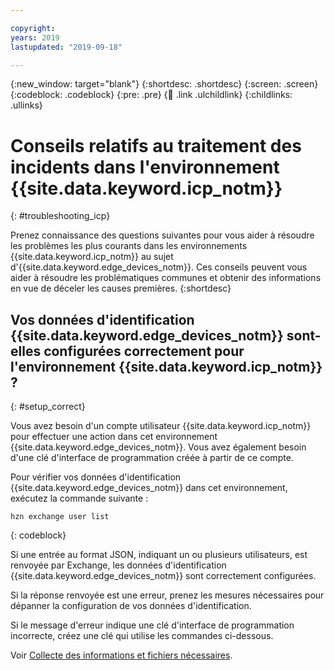 ```yaml
---

copyright:
years: 2019
lastupdated: "2019-09-18"

---
```


{:new_window: target="blank"}
{:shortdesc: .shortdesc}
{:screen: .screen}
{:codeblock: .codeblock}
{:pre: .pre}
{:child: .link .ulchildlink}
{:childlinks: .ullinks}

# Conseils relatifs au traitement des incidents dans l'environnement {{site.data.keyword.icp_notm}} 
{: #troubleshooting_icp}

Prenez connaissance des questions suivantes pour vous aider à résoudre les problèmes les plus courants dans les environnements {{site.data.keyword.icp_notm}} au sujet d'{{site.data.keyword.edge_devices_notm}}. Ces conseils peuvent vous aider à résoudre les problématiques communes et obtenir des informations en vue de déceler les causes premières.
{:shortdesc}

## Vos données d'identification {{site.data.keyword.edge_devices_notm}} sont-elles configurées correctement pour l'environnement {{site.data.keyword.icp_notm}} ?
{: #setup_correct}

Vous avez besoin d'un compte utilisateur {{site.data.keyword.icp_notm}} pour effectuer une action dans cet environnement {{site.data.keyword.edge_devices_notm}}. Vous avez également besoin d'une clé d'interface de programmation créée à partir de ce compte.

Pour vérifier vos données d'identification {{site.data.keyword.edge_devices_notm}} dans cet environnement, exécutez la commande suivante :

   ```
   hzn exchange user list
   ```
   {: codeblock}

Si une entrée au format JSON, indiquant un ou plusieurs utilisateurs, est renvoyée par Exchange, les données d'identification {{site.data.keyword.edge_devices_notm}} sont correctement configurées.

Si la réponse renvoyée est une erreur, prenez les mesures nécessaires pour dépanner la configuration de vos données d'identification.

Si le message d'erreur indique une clé d'interface de programmation incorrecte, créez une clé qui utilise les commandes ci-dessous.

Voir [Collecte des informations et fichiers nécessaires](../developing/software_defined_radio_ex_full.md#prereq-horizon).
